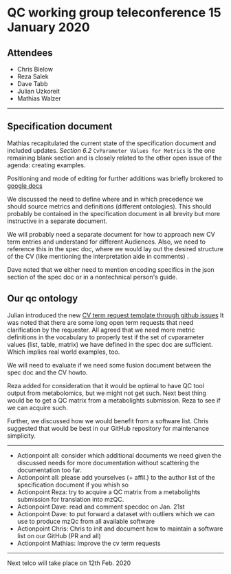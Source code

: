 # QC working group teleconference 15 January 2020

## Attendees

- Chris Bielow
- Reza Salek
- Dave Tabb
- Julian Uzkoreit
- Mathias Walzer

---

## Specification document
Mathias recapitulated the current state of the specification document and included updates. *Section 6.2* `CvParameter Values for Metrics` 
is the one remaining blank section and is closely related to the other open issue of the agenda: creating examples. 

Positioning and mode of editing for further additions was briefly brokered to [google docs](https://docs.google.com/document/d/132F3MBgDJgtFlXxDZhpJ1oHGbKL8pT6dk9fvL55L5_M/edit?usp=sharing)

We discussed the need to define where and in which precedence we should source metrics and definitions (different ontologies).
This should probably be contained in the specification document in all brevity but more instructive in a separate document. 

We will probably need a separate document for how to approach new CV term entries and understand for different Audiences. 
Also, we need to reference this in the spec doc, where we would lay out the desired structure of the CV 
(like mentioning the interpretation aide in comments) .

Dave noted that we either need to mention encoding specifics in the json section of the spec doc or in a nontechnical person's guide. 

## Our qc ontology
Julian introduced the new [CV term request template through github issues](https://github.com/HUPO-PSI/mzQC/blob/master/.github/ISSUE_TEMPLATE/request-for-new-cv-entry.md)
It was noted that there are some long open term requests that need clarification by the requester. 
All agreed that we need more metric definitions in the vocabulary to properly test if the set of cvparameter values (list, table, matrix) we have defined in the spec doc are sufficient.
Which implies real world examples, too. 

We will need to evaluate if we need some fusion document between the spec doc and the CV howto. 

Reza added for consideration that it would be optimal to have QC tool output from metabolomics, but we might not get such. 
Next best thing would be to get a QC matrix from a metabolights submission. Reza to see if we can acquire such. 

Further, we discussed how we would benefit from a software list. 
Chris suggested that would be best in our GitHub repository for maintenance simplicity.

---

* Actionpoint all: consider which additional documents we need given the discussed needs for more documentation without 
scattering the documentation too far.
* Actionpoint all: please add yourselves (+ affil.) to the author list of the specification document if you whish so
* Actionpoint Reza: try to acquire a QC matrix from a metabolights submission for translation into mzQC. 
* Actionpoint Dave: read and comment specdoc on Jan. 21st 
* Actionpoint Dave: to put forward a dataset with outliers which we can use to produce mzQc from all available software 
* Actionpoint Chris: Chris to init and document how to maintain a software list on our GitHub (PR and all) 
* Actionpoint Mathias: Improve the cv term requests

---

Next telco will take place on 12th Feb. 2020

 
